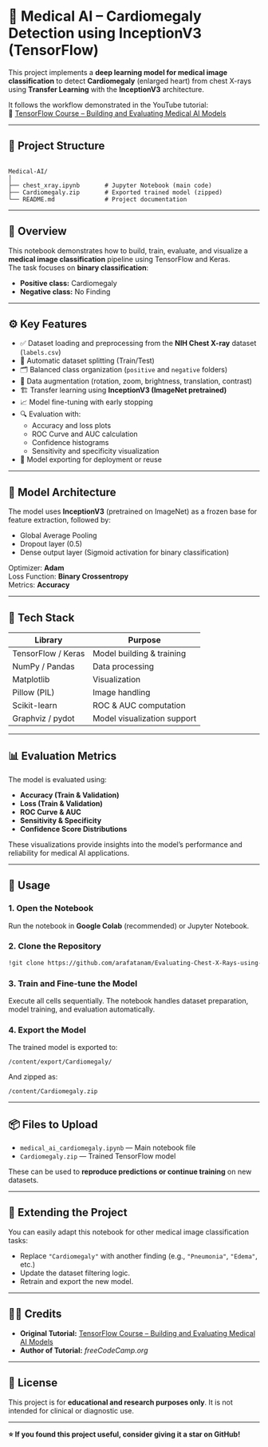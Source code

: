 # 🧠 Medical AI – Cardiomegaly Detection using InceptionV3 (TensorFlow)

This project implements a **deep learning model for medical image classification** to detect **Cardiomegaly** (enlarged heart) from chest X-rays using **Transfer Learning** with the **InceptionV3** architecture.  

It follows the workflow demonstrated in the YouTube tutorial:  
🎥 [TensorFlow Course – Building and Evaluating Medical AI Models](https://www.youtube.com/watch?v=8m3LvPg8EuI)

---

## 📁 Project Structure

```

Medical-AI/
│
├── chest_xray.ipynb       # Jupyter Notebook (main code)
├── Cardiomegaly.zip       # Exported trained model (zipped)
└── README.md              # Project documentation

````

---

## 🧩 Overview

This notebook demonstrates how to build, train, evaluate, and visualize a **medical image classification** pipeline using TensorFlow and Keras.  
The task focuses on **binary classification**:
- **Positive class:** Cardiomegaly  
- **Negative class:** No Finding  

---

## ⚙️ Key Features

- ✅ Dataset loading and preprocessing from the **NIH Chest X-ray** dataset (`labels.csv`)
- 🧪 Automatic dataset splitting (Train/Test)
- 🗂️ Balanced class organization (`positive` and `negative` folders)
- 🔄 Data augmentation (rotation, zoom, brightness, translation, contrast)
- 🏗️ Transfer learning using **InceptionV3 (ImageNet pretrained)**
- 📈 Model fine-tuning with early stopping
- 🔍 Evaluation with:
  - Accuracy and loss plots  
  - ROC Curve and AUC calculation  
  - Confidence histograms  
  - Sensitivity and specificity visualization
- 💾 Model exporting for deployment or reuse

---

## 🧠 Model Architecture

The model uses **InceptionV3** (pretrained on ImageNet) as a frozen base for feature extraction, followed by:

- Global Average Pooling
- Dropout layer (0.5)
- Dense output layer (Sigmoid activation for binary classification)

Optimizer: **Adam**  
Loss Function: **Binary Crossentropy**  
Metrics: **Accuracy**

---

## 🧰 Tech Stack

| Library | Purpose |
|----------|----------|
| TensorFlow / Keras | Model building & training |
| NumPy / Pandas | Data processing |
| Matplotlib | Visualization |
| Pillow (PIL) | Image handling |
| Scikit-learn | ROC & AUC computation |
| Graphviz / pydot | Model visualization support |

---

## 📊 Evaluation Metrics

The model is evaluated using:
- **Accuracy (Train & Validation)**
- **Loss (Train & Validation)**
- **ROC Curve & AUC**
- **Sensitivity & Specificity**
- **Confidence Score Distributions**

These visualizations provide insights into the model’s performance and reliability for medical AI applications.

---

## 🧪 Usage

### 1. Open the Notebook
Run the notebook in **Google Colab** (recommended) or Jupyter Notebook.

### 2. Clone the Repository
```bash
!git clone https://github.com/arafatanam/Evaluating-Chest-X-Rays-using-TensorFlow.git
````

### 3. Train and Fine-tune the Model

Execute all cells sequentially.
The notebook handles dataset preparation, model training, and evaluation automatically.

### 4. Export the Model

The trained model is exported to:

```
/content/export/Cardiomegaly/
```

And zipped as:

```
/content/Cardiomegaly.zip
```

---

## 📦 Files to Upload

* `medical_ai_cardiomegaly.ipynb` — Main notebook file
* `Cardiomegaly.zip` — Trained TensorFlow model

These can be used to **reproduce predictions or continue training** on new datasets.

---

## 🚀 Extending the Project

You can easily adapt this notebook for other medical image classification tasks:

* Replace `"Cardiomegaly"` with another finding (e.g., `"Pneumonia"`, `"Edema"`, etc.)
* Update the dataset filtering logic.
* Retrain and export the new model.

---

## 🧑‍🎓 Credits

* **Original Tutorial:** [TensorFlow Course – Building and Evaluating Medical AI Models](https://www.youtube.com/watch?v=8m3LvPg8EuI)
* **Author of Tutorial:** *freeCodeCamp.org*

---

## 📜 License

This project is for **educational and research purposes only**.
It is not intended for clinical or diagnostic use.

---

**⭐ If you found this project useful, consider giving it a star on GitHub!**